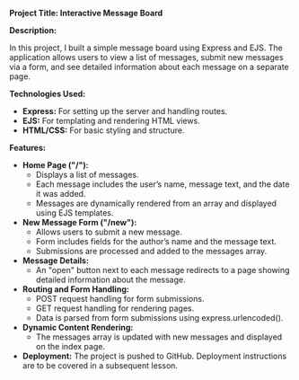 <strong>Project Title: Interactive Message Board</strong>

<strong>Description:</strong>

In this project, I built a simple message board using Express and EJS. The application allows users to view a list of messages, submit new messages via a form, and see detailed information about each message on a separate page.

<strong>Technologies Used:</strong>

<ul>
  <li><strong>Express:</strong> For setting up the server and handling routes.</li>
  <li><strong>EJS:</strong> For templating and rendering HTML views.</li>
  <li><strong>HTML/CSS:</strong> For basic styling and structure.</li>
</ul>
<strong>Features:</strong>

<ul>
  <li><strong>Home Page ("/"):</strong>
    <ul>
      <li>Displays a list of messages.</li>
      <li>Each message includes the user’s name, message text, and the date it was added.</li>
      <li>Messages are dynamically rendered from an array and displayed using EJS templates.</li>
    </ul>
  </li>
  <li><strong>New Message Form ("/new"):</strong>
    <ul>
      <li>Allows users to submit a new message.</li>
      <li>Form includes fields for the author’s name and the message text.</li>
      <li>Submissions are processed and added to the messages array.</li>
    </ul>
  </li>
  <li><strong>Message Details:</strong>
    <ul>
      <li>An "open" button next to each message redirects to a page showing detailed information about the message.</li>
    </ul>
  </li>
  <li><strong>Routing and Form Handling:</strong>
    <ul>
      <li>POST request handling for form submissions.</li>
      <li>GET request handling for rendering pages.</li>
      <li>Data is parsed from form submissions using express.urlencoded().</li>
    </ul>
  </li>
  <li><strong>Dynamic Content Rendering:</strong>
    <ul>
      <li>The messages array is updated with new messages and displayed on the index page.</li>
    </ul>
  </li>
  <li><strong>Deployment:</strong> The project is pushed to GitHub. Deployment instructions are to be covered in a subsequent lesson.</li>
</ul>
